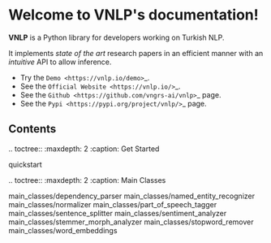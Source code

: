 Welcome to VNLP's documentation!
===================================

**VNLP** is a Python library for developers working on Turkish NLP.

It implements *state of the art* research papers in an efficient manner with an *intuitive* API to allow inference.

- Try the `Demo <https://vnlp.io/demo>`_.
- See the `Official Website <https://vnlp.io/>`_.
- See the `Github <https://github.com/vngrs-ai/vnlp>`_ page.
- See the `Pypi <https://pypi.org/project/vnlp/>`_ page.

Contents
--------

.. toctree::
   :maxdepth: 2
   :caption: Get Started
   
   quickstart

.. toctree::
   :maxdepth: 2
   :caption: Main Classes

   main_classes/dependency_parser
   main_classes/named_entity_recognizer
   main_classes/normalizer
   main_classes/part_of_speech_tagger
   main_classes/sentence_splitter
   main_classes/sentiment_analyzer
   main_classes/stemmer_morph_analyzer
   main_classes/stopword_remover
   main_classes/word_embeddings
